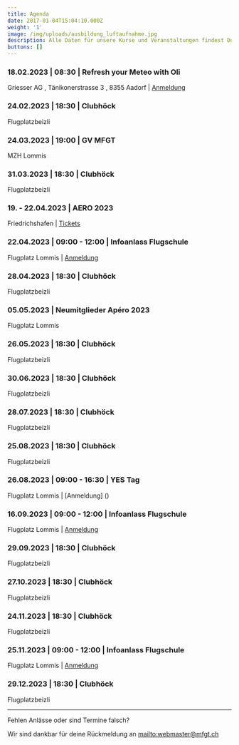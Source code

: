```yaml
---
title: Agenda
date: 2017-01-04T15:04:10.000Z
weight: '1'
image: /img/uploads/ausbildung_luftaufnahme.jpg
description: Alle Daten für unsere Kurse und Veranstaltungen findest Du in unserer Agenda.
buttons: []
---
```

### 18.02.2023 | 08:30 | Refresh your Meteo with Oli

Griesser AG
, Tänikonerstrasse 3
, 8355 Aadorf
 | [Anmeldung](https://doodle.com/meeting/participate/id/azv8A8Za/vote)

### 24.02.2023 | 18:30 | Clubhöck

Flugplatzbeizli

### 24.03.2023 | 19:00 | GV MFGT

MZH Lommis

### 31.03.2023 | 18:30 | Clubhöck

Flugplatzbeizli

### 19. - 22.04.2023 | AERO 2023

Friedrichshafen | [Tickets](https://tickets.messe-friedrichshafen.de/webshop/162/tickets)

### 22.04.2023 | 09:00 - 12:00 | Infoanlass Flugschule

Flugplatz Lommis | [Anmeldung](https://docs.google.com/forms/d/e/1FAIpQLSd3JpxXrOxj7fl_Zm0az8h-jQsAsB1TOEE2-HsOPYoi29qRUw/viewform)

### 28.04.2023 | 18:30 | Clubhöck

Flugplatzbeizli

### 05.05.2023 | Neumitglieder Apéro 2023

Flugplatz Lommis

### 26.05.2023 | 18:30 | Clubhöck

Flugplatzbeizli

### 30.06.2023 | 18:30 | Clubhöck

Flugplatzbeizli

### 28.07.2023 | 18:30 | Clubhöck

Flugplatzbeizli

### 25.08.2023 | 18:30 | Clubhöck

Flugplatzbeizli

### 26.08.2023 | 09:00 - 16:30 | YES Tag

Flugplatz Lommis | [Anmeldung] () 

### 16.09.2023 | 09:00 - 12:00 | Infoanlass Flugschule

Flugplatz Lommis | [Anmeldung](https://docs.google.com/forms/d/e/1FAIpQLSd3JpxXrOxj7fl_Zm0az8h-jQsAsB1TOEE2-HsOPYoi29qRUw/viewform)

### 29.09.2023 | 18:30 | Clubhöck

Flugplatzbeizli

### 27.10.2023 | 18:30 | Clubhöck

Flugplatzbeizli

### 24.11.2023 | 18:30 | Clubhöck

Flugplatzbeizli

### 25.11.2023 | 09:00 - 12:00 | Infoanlass Flugschule

Flugplatz Lommis | [Anmeldung](https://docs.google.com/forms/d/e/1FAIpQLSd3JpxXrOxj7fl_Zm0az8h-jQsAsB1TOEE2-HsOPYoi29qRUw/viewform)

### 29.12.2023 | 18:30 | Clubhöck

Flugplatzbeizli

<hr>

Fehlen Anlässe oder sind Termine falsch?

Wir sind dankbar für deine Rückmeldung an <mailto:webmaster@mfgt.ch>

